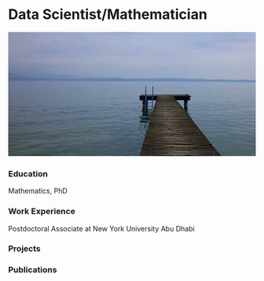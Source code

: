 # Data Scientist/Mathematician
![Photo](\assets\jpeg-home.jpeg)

### Education
Mathematics, PhD

### Work Experience
Postdoctoral Associate at New York University Abu Dhabi

### Projects

### Publications
